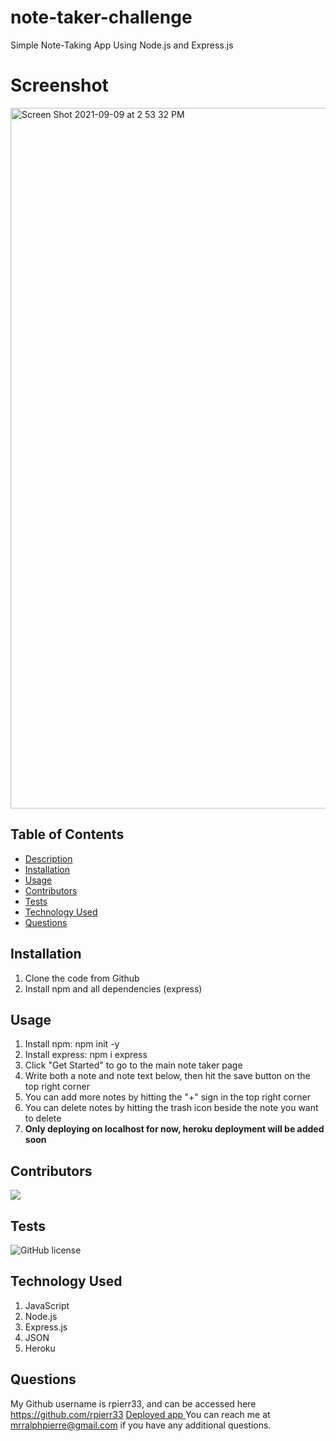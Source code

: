 # note-taker-challenge
Simple Note-Taking App Using Node.js and Express.js


# Screenshot
<img width="1121" alt="Screen Shot 2021-09-09 at 2 53 32 PM" src="https://user-images.githubusercontent.com/35232283/132745937-c7b079b1-9022-4ee4-9da4-a27b51914d68.png">


## Table of Contents
- [Description](#description)
- [Installation](#installation)
- [Usage](#usage)
- [Contributors](#contributors)
- [Tests](#tests)
- [Technology Used](#technology-used)
- [Questions](#questions)


## Installation
1. Clone the code from Github
2. Install npm and all dependencies (express)

## Usage
1. Install npm: npm init -y
2. Install express: npm i express
3. Click "Get Started" to go to the main note taker page
4. Write both a note and note text below, then hit the save button on the top right corner
5. You can add more notes by hitting the "+" sign in the top right corner
6. You can delete notes by hitting the trash icon beside the note you want to delete
7. __Only deploying on localhost for now, heroku deployment will be added soon__

## Contributors
<a href="https://github.com/rpierr33/note-taker-challenge/graphs/contributors">
  <img src="https://contrib.rocks/image?repo=rpierr33/note-taker-challenge" />
</a>

## Tests
![GitHub license](https://img.shields.io/badge/test-100%25-success)


## Technology Used
1. JavaScript
2. Node.js
3. Express.js
4. JSON
5. Heroku

## Questions
My Github username is rpierr33, and can be accessed here https://github.com/rpierr33
<a href="https://ralph-note-taker-challenge.herokuapp.com/notes"> Deployed app </a>
You can reach me at mrralphpierre@gmail.com if you have any additional questions.
